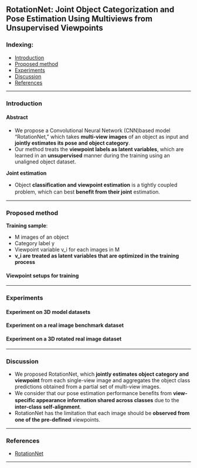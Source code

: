 ## RotationNet: Joint Object Categorization and Pose Estimation Using Multiviews from Unsupervised Viewpoints

### Indexing:
- [Introduction](#Introduction)
- [Proposed method](#Proposed-method)
- [Experiments](#Experiments)
- [Discussion](#Discussion)
- [References](#References)

---
### Introduction
#### Abstract
- We propose a Convolutional Neural Network (CNN)based model “RotationNet,” which takes **multi-view images** of an object as input and **jointly estimates its pose and object category**.
- Our method treats the **viewpoint labels as latent variables**, which are learned in an **unsupervised** manner during the training using an unaligned object dataset. 

**Joint estimation**
- Object **classiﬁcation and viewpoint estimation** is a tightly coupled problem, which can best **beneﬁt from their joint** estimation. 

---
### Proposed method
**Training sample**:
- M images of an object
- Category label y 
- Viewpoint variable v_i for each images in M
- **v_i are treated as latent variables that are optimized in the training process**


#### Viewpoint setups for training



---
### Experiments

#### Experiment on 3D model datasets


#### Experiment on a real image benchmark dataset

#### Experiment on a 3D rotated real image dataset


---
### Discussion
- We proposed RotationNet, which **jointly estimates object category and viewpoint** from each single-view image and aggregates the object class predictions obtained from a partial set of multi-view images.
- We consider that our pose estimation performance beneﬁts from **view-speciﬁc appearance information shared across classes** due to the **inter-class self-alignment**. 
- RotationNet has the limitation that each image should be **observed from one of the pre-deﬁned** viewpoints. 
---
### References
- [RotationNet](https://arxiv.org/pdf/1603.06208.pdf)

---
